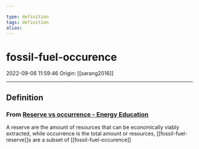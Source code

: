 ```yaml
---

type: definition
tags: definition
alias:
---
```


# fossil-fuel-occurence

2022-09-06 11:59:46
Origin: [[sarang2016]]

---

## Definition

### From [Reserve vs occurrence - Energy Education](https://energyeducation.ca/encyclopedia/Reserve_vs_occurrence)

A reserve are the amount of resources that can be economically viably extracted, while occurrence is the total amount or resources, [[fossil-fuel-reserve]]s are a subset of [[fossil-fuel-occurence]]
